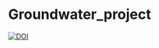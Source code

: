 # Groundwater_project
[![DOI](https://zenodo.org/badge/955475756.svg)](https://doi.org/10.5281/zenodo.15091403)
